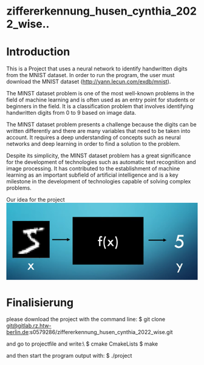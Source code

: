 # ziffererkennung_husen_cynthia_2022_wise..


# Introduction
This is a Project that uses a neural network to identify handwritten digits from the MNIST dataset. In order to run the program, the user must download the MNIST dataset (http://yann.lecun.com/exdb/mnist).

The MINST dataset problem is one of the most well-known problems in the field of machine learning and is often used as an entry point for students or beginners in the field. It is a classification problem that involves identifying handwritten digits from 0 to 9 based on image data.

The MINST dataset problem presents a challenge because the digits can be written differently and there are many variables that need to be taken into account. It requires a deep understanding of concepts such as neural networks and deep learning in order to find a solution to the problem.

Despite its simplicity, the MINST dataset problem has a great significance for the development of technologies such as automatic text recognition and image processing. It has contributed to the establishment of machine learning as an important subfield of artificial intelligence and is a key milestone in the development of technologies capable of solving complex problems.

 Our idea for the project
 ![Digram](img/bild_1.png)
 
 # Finalisierung
 please download the project with the command line:
 $ git clone git@gitlab.rz.htw-berlin.de:s0579286/ziffererkennung_husen_cynthia_2022_wise.git
 
 and go to projectfile and write:\\
 $ cmake CmakeLists
 $ make
 
 and then start the program output with:
 $ ./project
 
 

 
